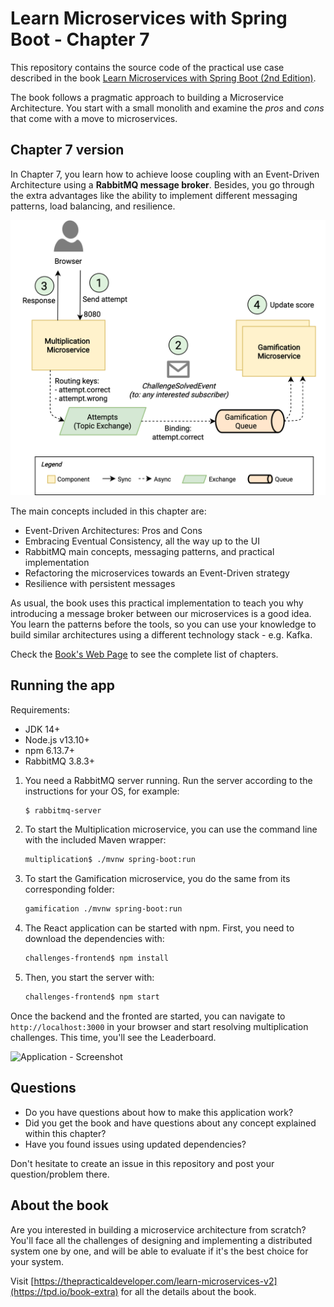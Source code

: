 # Learn Microservices with Spring Boot - Chapter 7

This repository contains the source code of the practical use case described in the book [Learn Microservices with Spring Boot (2nd Edition)](https://tpd.io/book-extra/).

The book follows a pragmatic approach to building a Microservice Architecture. You start with a small monolith and examine the _pros_ and _cons_ that come with a move to microservices. 

## Chapter 7 version

In Chapter 7, you learn how to achieve loose coupling with an Event-Driven Architecture using a **RabbitMQ message broker**. Besides, you go through the extra advantages like the ability to implement different messaging patterns, load balancing, and resilience. 

![Logical View - Chapter 7](resources/logical_views-Chapter7-detailed.png)

The main concepts included in this chapter are:

* Event-Driven Architectures: Pros and Cons
* Embracing Eventual Consistency, all the way up to the UI
* RabbitMQ main concepts, messaging patterns, and practical implementation
* Refactoring the microservices towards an Event-Driven strategy
* Resilience with persistent messages

As usual, the book uses this practical implementation to teach you why introducing a message broker between our microservices is a good idea. You learn the patterns before the tools, so you can use your knowledge to build similar architectures using a different technology stack - e.g. Kafka. 

Check the [Book's Web Page](https://tpd.io/book-extra) to see the complete list of chapters.

## Running the app

Requirements:

* JDK 14+
* Node.js v13.10+
* npm 6.13.7+
* RabbitMQ 3.8.3+

1. You need a RabbitMQ server running. Run the server according to the instructions for your OS, for example:
    ```bash
    $ rabbitmq-server
    ```
1. To start the Multiplication microservice, you can use the command line with the included Maven wrapper:
    ```bash
    multiplication$ ./mvnw spring-boot:run
    ```
2. To start the Gamification microservice, you do the same from its corresponding folder:
    ```bash
    gamification ./mvnw spring-boot:run
    ```
2. The React application can be started with npm. First, you need to download the dependencies with:
    ```bash
    challenges-frontend$ npm install
    ```
3. Then, you start the server with:
    ```bash
    challenges-frontend$ npm start
    ```

Once the backend and the fronted are started, you can navigate to `http://localhost:3000` in your browser and start resolving multiplication challenges. This time, you'll see the Leaderboard.

![Application - Screenshot](resources/app-screenshot-leaderboard-1b.png)

## Questions

* Do you have questions about how to make this application work?
* Did you get the book and have questions about any concept explained within this chapter?
* Have you found issues using updated dependencies?

Don't hesitate to create an issue in this repository and post your question/problem there. 

## About the book

Are you interested in building a microservice architecture from scratch? You'll face all the challenges of designing and implementing a distributed system one by one, and will be able to evaluate if it's the best choice for your system.

Visit [https://thepracticaldeveloper.com/learn-microservices-v2](https://tpd.io/book-extra) for all the details about the book.
